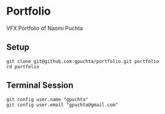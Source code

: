 # Portfolio

VFX Portfolio of Naomi Puchta

## Setup

```
git clone git@github.com:gpuchta/portfolio.git portfolio
cd portfolio
```

## Terminal Session

```
git config user.name "gpuchta"
git config user.email "gpuchta@gmail.com"
```
